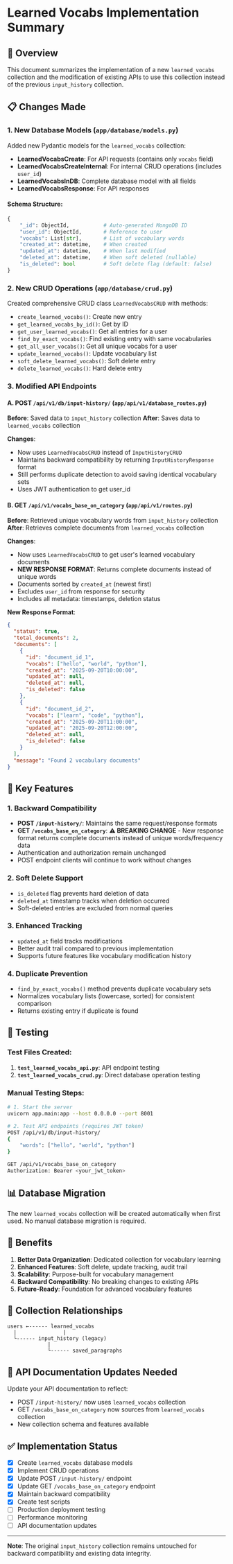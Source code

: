 # Learned Vocabs Implementation Summary

## 🎯 Overview
This document summarizes the implementation of a new `learned_vocabs` collection and the modification of existing APIs to use this collection instead of the previous `input_history` collection.

## 📋 Changes Made

### 1. New Database Models (`app/database/models.py`)
Added new Pydantic models for the `learned_vocabs` collection:

- **LearnedVocabsCreate**: For API requests (contains only `vocabs` field)
- **LearnedVocabsCreateInternal**: For internal CRUD operations (includes `user_id`)
- **LearnedVocabsInDB**: Complete database model with all fields
- **LearnedVocabsResponse**: For API responses

#### Schema Structure:
```python
{
    "_id": ObjectId,           # Auto-generated MongoDB ID
    "user_id": ObjectId,       # Reference to user
    "vocabs": List[str],       # List of vocabulary words
    "created_at": datetime,    # When created
    "updated_at": datetime,    # When last modified
    "deleted_at": datetime,    # When soft deleted (nullable)
    "is_deleted": bool         # Soft delete flag (default: false)
}
```

### 2. New CRUD Operations (`app/database/crud.py`)
Created comprehensive CRUD class `LearnedVocabsCRUD` with methods:

- `create_learned_vocabs()`: Create new entry
- `get_learned_vocabs_by_id()`: Get by ID
- `get_user_learned_vocabs()`: Get all entries for a user
- `find_by_exact_vocabs()`: Find existing entry with same vocabularies
- `get_all_user_vocabs()`: Get all unique vocabs for a user
- `update_learned_vocabs()`: Update vocabulary list
- `soft_delete_learned_vocabs()`: Soft delete entry
- `delete_learned_vocabs()`: Hard delete entry

### 3. Modified API Endpoints

#### A. POST `/api/v1/db/input-history/` (`app/api/v1/database_routes.py`)
**Before**: Saved data to `input_history` collection
**After**: Saves data to `learned_vocabs` collection

**Changes**:
- Now uses `LearnedVocabsCRUD` instead of `InputHistoryCRUD`
- Maintains backward compatibility by returning `InputHistoryResponse` format
- Still performs duplicate detection to avoid saving identical vocabulary sets
- Uses JWT authentication to get user_id

#### B. GET `/api/v1/vocabs_base_on_category` (`app/api/v1/routes.py`)
**Before**: Retrieved unique vocabulary words from `input_history` collection
**After**: Retrieves complete documents from `learned_vocabs` collection

**Changes**:
- Now uses `LearnedVocabsCRUD` to get user's learned vocabulary documents
- **NEW RESPONSE FORMAT**: Returns complete documents instead of unique words
- Documents sorted by `created_at` (newest first)
- Excludes `user_id` from response for security
- Includes all metadata: timestamps, deletion status

**New Response Format**:
```json
{
  "status": true,
  "total_documents": 2,
  "documents": [
    {
      "id": "document_id_1",
      "vocabs": ["hello", "world", "python"],
      "created_at": "2025-09-20T10:00:00",
      "updated_at": null,
      "deleted_at": null,
      "is_deleted": false
    },
    {
      "id": "document_id_2", 
      "vocabs": ["learn", "code", "python"],
      "created_at": "2025-09-20T11:00:00",
      "updated_at": "2025-09-20T12:00:00",
      "deleted_at": null,
      "is_deleted": false
    }
  ],
  "message": "Found 2 vocabulary documents"
}
```

## 🔧 Key Features

### 1. Backward Compatibility
- **POST `/input-history/`**: Maintains the same request/response formats
- **GET `/vocabs_base_on_category`**: **⚠️ BREAKING CHANGE** - New response format returns complete documents instead of unique words/frequency data
- Authentication and authorization remain unchanged
- POST endpoint clients will continue to work without changes

### 2. Soft Delete Support
- `is_deleted` flag prevents hard deletion of data
- `deleted_at` timestamp tracks when deletion occurred
- Soft-deleted entries are excluded from normal queries

### 3. Enhanced Tracking
- `updated_at` field tracks modifications
- Better audit trail compared to previous implementation
- Supports future features like vocabulary modification history

### 4. Duplicate Prevention
- `find_by_exact_vocabs()` method prevents duplicate vocabulary sets
- Normalizes vocabulary lists (lowercase, sorted) for consistent comparison
- Returns existing entry if duplicate is found

## 🧪 Testing

### Test Files Created:
1. **`test_learned_vocabs_api.py`**: API endpoint testing
2. **`test_learned_vocabs_crud.py`**: Direct database operation testing

### Manual Testing Steps:
```bash
# 1. Start the server
uvicorn app.main:app --host 0.0.0.0 --port 8001

# 2. Test API endpoints (requires JWT token)
POST /api/v1/db/input-history/
{
    "words": ["hello", "world", "python"]
}

GET /api/v1/vocabs_base_on_category
Authorization: Bearer <your_jwt_token>
```

## 📊 Database Migration
The new `learned_vocabs` collection will be created automatically when first used. No manual database migration is required.

## 🚀 Benefits

1. **Better Data Organization**: Dedicated collection for vocabulary learning
2. **Enhanced Features**: Soft delete, update tracking, audit trail
3. **Scalability**: Purpose-built for vocabulary management
4. **Backward Compatibility**: No breaking changes to existing APIs
5. **Future-Ready**: Foundation for advanced vocabulary features

## 🔗 Collection Relationships

```
users ←------ learned_vocabs
  |               |
  └------ input_history (legacy)
             |
             └------ saved_paragraphs
```

## 📝 API Documentation Updates Needed

Update your API documentation to reflect:
- POST `/input-history/` now uses `learned_vocabs` collection
- GET `/vocabs_base_on_category` now sources from `learned_vocabs` collection
- New collection schema and features available

## ✅ Implementation Status

- [x] Create `learned_vocabs` database models
- [x] Implement CRUD operations
- [x] Update POST `/input-history/` endpoint
- [x] Update GET `/vocabs_base_on_category` endpoint
- [x] Maintain backward compatibility
- [x] Create test scripts
- [ ] Production deployment testing
- [ ] Performance monitoring
- [ ] API documentation updates

---

**Note**: The original `input_history` collection remains untouched for backward compatibility and existing data integrity.